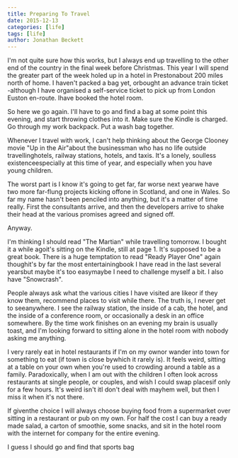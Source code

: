 ```yaml
---
title: Preparing To Travel
date: 2015-12-13
categories: [life]
tags: [life]
author: Jonathan Beckett
---
```


I'm not quite sure how this works, but I always end up travelling to the other end of the country in the final week before Christmas. This year I will spend the greater part of the week holed up in a hotel in Prestonabout 200 miles north of home. I haven't packed a bag yet, orbought an advance train ticket -although I have organised a self-service ticket to pick up from London Euston en-route. Ihave booked the hotel room.

So here we go again. I'll have to go and find a bag at some point this evening, and start throwing clothes into it. Make sure the Kindle is charged. Go through my work backpack. Put a wash bag together.

Whenever I travel with work, I can't help thinking about the George Clooney movie "Up in the Air"about the businessman who has no life outside travellinghotels, railway stations, hotels, and taxis. It's a lonely, soulless existenceespecially at this time of year, and especially when you have young children.

The worst part is I know it's going to get far, far worse next yearwe have two more far-flung projects kicking offone in Scotland, and one in Wales. So far my name hasn't been penciled into anything, but it's a matter of time really. First the consultants arrive, and then the developers arrive to shake their head at the various promises agreed and signed off.

Anyway.

I'm thinking I should read "The Martian" while travelling tomorrow. I bought it a while agoit's sitting on the Kindle, still at page 1. It's supposed to be a great book. There is a huge temptation to read "Ready Player One" again thoughit's by far the most entertainingbook I have read in the last several yearsbut maybe it's too easymaybe I need to challenge myself a bit. I also have "Snowcrash".

People always ask what the various cities I have visited are likeor if they know them, recommend places to visit while there. The truth is, I never get to seeanywhere. I see the railway station, the inside of a cab, the hotel, and the inside of a conference room, or occasionally a desk in an office somewhere. By the time work finishes on an evening my brain is usually toast, and I'm looking forward to sitting alone in the hotel room with nobody asking me anything.

I very rarely eat in hotel restaurants if I'm on my ownor wander into town for something to eat (if town is close bywhich it rarely is). It feels weird, sitting at a table on your own when you're used to crowding around a table as a family. Paradoxically, when I am out with the children I often look across restaurants at single people, or couples, and wish I could swap placesif only for a few hours. It's weird isn't itI don't deal with mayhem well, but then I miss it when it's not there.

If giventhe choice I will always choose buying food from a supermarket over sitting in a restaurant or pub on my own. For half the cost I can buy a ready made salad, a carton of smoothie, some snacks, and sit in the hotel room with the internet for company for the entire evening.

I guess I should go and find that sports bag